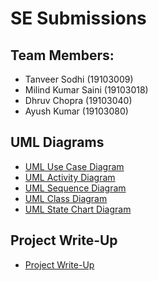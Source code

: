 # SE Submissions
## Team Members:
* Tanveer Sodhi (19103009)
* Milind Kumar Saini (19103018)
* Dhruv Chopra (19103040)
* Ayush Kumar (19103080)

## UML Diagrams
* [UML Use Case Diagram](https://github.com/dhruvchopraa/DiscoverMyDream/blob/main/Use%20Case%20Diagram.pdf)
* [UML Activity Diagram](https://github.com/dhruvchopraa/DiscoverMyDream/blob/main/Activity%20Diagram%20.pdf)
* [UML Sequence Diagram](https://github.com/DiscoverMyDream/Submissions/blob/main/UML%20Sequence%20Diagram.pdf)
* [UML Class Diagram](https://github.com/DiscoverMyDream/Submissions/blob/main/UML%20Class%20Diagram.pdf)
* [UML State Chart Diagram](https://github.com/DiscoverMyDream/Submissions/blob/main/UML%20State%20Chart.pdf)

## Project Write-Up
* [Project Write-Up](https://github.com/dhruvchopraa/DiscoverMyDream/blob/main/Write-Up.md)

